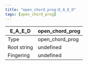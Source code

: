 ```yaml
---
title: "open_chord_prog:E_A_E_D"
tags: [open_chord_prog]
---
```


|E_A_E_D|open_chord_prog|
|---|---|
|Type|open_chord_prog|
|Root string|undefined|
|Fingering|undefined|

